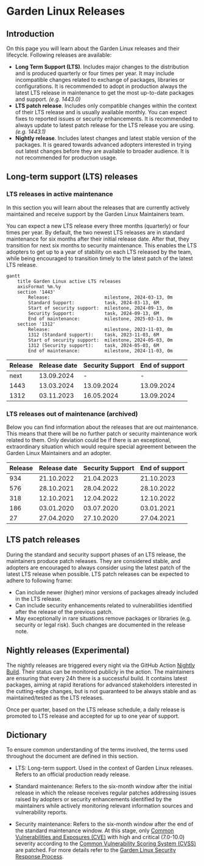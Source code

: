 # Garden Linux Releases

## Introduction

On this page you will learn about the Garden Linux releases and their lifecycle. 
Following releases are available: 
- **Long Term Support (LTS)**. Includes major changes to the distribution and is produced quarterly or four times per year. It may include incompatible changes related to exchange of packages, libraries or configurations. It is recommended to adopt in production always the latest LTS release in maintenance to get the most up-to-date packages and support. *(e.g. 1443.0)*
- **LTS patch release**. Includes only compatible changes within the context of their LTS release and is usually available monthly. You can expect fixes to reported issues or security enhancements. It is recommended to always update to latest patch release for the LTS release you are using. *(e.g. 1443.1)*
- **Nightly release**. Includes latest changes and latest stable version of the packages. It is geared towards advanced adopters interested in trying out latest changes before they are available to broader audience. It is not recommended for production usage.


## Long-term support (LTS) releases

### LTS releases in active maintenance

In this section you will learn about the releases that are currently actively maintained and receive support by the Garden Linux Maintainers team.

You can expect a new LTS release every three months (quarterly) or four times per year. By default, the two newest LTS releases are in standard maintenance for six months after their initial release date. After that, they transition for next six months to security maintenance. This enables the LTS adopters to get up to a year of stability on each LTS released by the team, while being encouraged to transition timely to the latest patch of the latest LTS release.

```mermaid
gantt
    title Garden Linux active LTS releases
    axisFormat %m.%y
    section '1443'
        Release:                    milestone, 2024-03-13, 0m
        Standard Support:           task, 2024-03-13, 6M
        Start of security support:  milestone, 2024-09-13, 0m
        Security Support:           task, 2024-09-13, 6M
        End of maintenance:         milestone, 2025-03-13, 0m
    section '1312'
        Release:                    milestone, 2023-11-03, 0m
        1312 (Standard support):    task, 2023-11-03, 6M
        Start of security support:  milestone, 2024-05-03, 0m
        1312 (Security support):    task, 2024-05-03, 6M
        End of maintenance:         milestone, 2024-11-03, 0m
```

| Release   | Release date  | Security Support  | End of support    |
| -         | -             | -                 | -                 |
| next      | 13.09.2024    | -                 | -                 |
| 1443      | 13.03.2024    | 13.09.2024        | 13.09.2024        |
| 1312      | 03.11.2023    | 16.05.2024        | 13.09.2024        |

### LTS releases out of maintenance (archived)

Below you can find information about the releases that are out maintenance. This means that there will be no further patch or security maintenance work related to them. Only deviation could be if there is an exceptional, extraordinary situation which would require special agreement between the Garden Linux Maintainers and an adopter.  

| Release   | Release date  | Security Support  | End of support    |
| -         | -             | -                 | -                 |
| 934       | 21.10.2022    | 21.04.2023        | 21.10.2023        |
| 576       | 28.10.2021    | 28.04.2022        | 28.10.2022        |
| 318       | 12.10.2021    | 12.04.2022        | 12.10.2022        |
| 186       | 03.01.2020    | 03.07.2020        | 03.01.2021        |
| 27        | 27.04.2020    | 27.10.2020        | 27.04.2021        | 


## LTS patch releases

During the standard and security support phases of an LTS release, the maintainers produce patch releases. They are considered stable, and adopters are encouraged to always consider using the latest patch of the latest LTS release when possible. LTS patch releases can be expected to adhere to following frame:

- Can include newer (higher) minor versions of packages already included in the LTS release.
- Can include security enhancements related to vulnerabilities identified after the release of the previous patch.
- May exceptionally in rare situations remove packages or libraries (e.g. security or legal risk). Such changes are documented in the release note. 

## Nightly releases (Experimental)

The nightly releases are triggered every night via the GitHub Action [Nightly Build](https://github.com/gardenlinux/gardenlinux/actions/workflows/nightly.yml). Their status can be monitored publicly in the action. The maintainers are ensuring that every 24h there is a successful build. It contains latest packages, aiming at rapid iterations for advanced stakeholders interested in the cutting-edge changes, but is not guaranteed to be always stable and as maintained/tested as the LTS releases.

Once per quarter, based on the LTS release schedule, a daily release is promoted to LTS release and accepted for up to one year of support.

## Dictionary

To ensure common understanding of the terms involved, the terms used throughout the document are defined in this section.

- LTS: Long-term support. Used in the context of Garden Linux releases. Refers to an official production ready release.

- Standard maintenance: Refers to the six-month window after the initial release in which the release receives regular patches addressing issues raised by adopters or security enhancements identified by the maintainers while actively monitoring relevant information sources and vulnerability reports.

- Security maintenance: Refers to the six-month window after the end of the standard maintenance window. At this stage, only [Common Vulnerabilities and Exposures (CVE)](https://csrc.nist.gov/glossary/term/common_vulnerabilities_and_exposures) with high and critical (7.0-10.0) severity according to the [Common Vulnerability Scoring System (CVSS)](https://nvd.nist.gov/vuln-metrics) are patched. For more details refer to the [Garden Linux Security Response Process](/SECURITY.md).